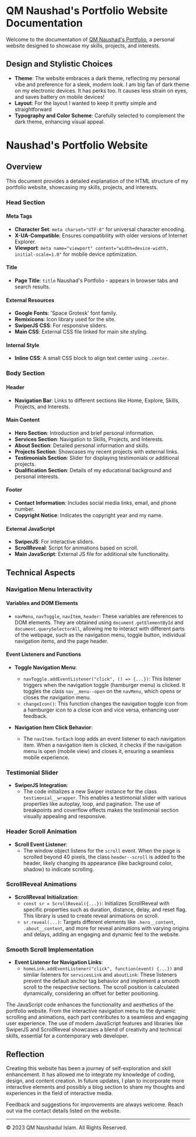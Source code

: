 # QM Naushad's Portfolio Website Documentation

Welcome to the documentation of [QM Naushad's Portfolio](https://qm-naushad.github.io/), a personal website designed to showcase my skills, projects, and interests.

## Design and Stylistic Choices

- **Theme**: The website embraces a dark theme, reflecting my personal vibe and preference for a sleek, modern look. I am big fan of dark theme on my electronic devices. It has perks too. It causes less strain on eyes, and saves battery on mobile devices!
- **Layout**: For the layout I wanted to keep it pretty simple and straightforward
- **Typography and Color Scheme**: Carefully selected to complement the dark theme, enhancing visual appeal.

# Naushad's Portfolio Website

## Overview

This document provides a detailed explanation of the HTML structure of my portfolio website, showcasing my skills, projects, and interests.

### Head Section

#### Meta Tags
- **Character Set**: `meta charset="UTF-8"` for universal character encoding.
- **X-UA-Compatible**: Ensures compatibility with older versions of Internet Explorer.
- **Viewport**: `meta name="viewport" content="width=device-width, initial-scale=1.0"` for mobile device optimization.

#### Title
- **Page Title**: `title` Naushad's Portfolio - appears in browser tabs and search results.

#### External Resources
- **Google Fonts**: 'Space Grotesk' font family.
- **Remixicons**: Icon library used for the site.
- **SwiperJS CSS**: For responsive sliders.
- **Main CSS**: External CSS file linked for main site styling.

#### Internal Style
- **Inline CSS**: A small CSS block to align text center using `.center`.

### Body Section

#### Header
- **Navigation Bar**: Links to different sections like Home, Explore, Skills, Projects, and Interests.

#### Main Content
- **Hero Section**: Introduction and brief personal information.
- **Services Section**: Navigation to Skills, Projects, and Interests.
- **About Section**: Detailed personal information and skills.
- **Projects Section**: Showcases my recent projects with external links.
- **Testimonials Section**: Slider for displaying testimonials or additional projects.
- **Qualification Section**: Details of my educational background and personal interests.

#### Footer
- **Contact Information**: Includes social media links, email, and phone number.
- **Copyright Notice**: Indicates the copyright year and my name.

#### External JavaScript
- **SwiperJS**: For interactive sliders.
- **ScrollReveal**: Script for animations based on scroll.
- **Main JavaScript**: External JS file for additional site functionality.

## Technical Aspects

### Navigation Menu Interactivity

#### Variables and DOM Elements
- `navMenu`, `navToggle`, `navItem`, `header`: These variables are references to DOM elements. They are obtained using `document.getElementById` and `document.querySelectorAll`, allowing me to interact with different parts of the webpage, such as the navigation menu, toggle button, individual navigation items, and the page header.

#### Event Listeners and Functions
- **Toggle Navigation Menu**: 
  - `navToggle.addEventListener("click", () => {...})`: This listener triggers when the navigation toggle (hamburger menu) is clicked. It toggles the class `nav__menu--open` on the `navMenu`, which opens or closes the navigation menu. 
  - `changeIcon()`: This function changes the navigation toggle icon from a hamburger icon to a close icon and vice versa, enhancing user feedback.

- **Navigation Item Click Behavior**:
  - The `navItem.forEach` loop adds an event listener to each navigation item. When a navigation item is clicked, it checks if the navigation menu is open (mobile view) and closes it, ensuring a seamless mobile experience.

### Testimonial Slider

- **SwiperJS Integration**:
  - The code initializes a new Swiper instance for the class `testimonial__wrapper`. This enables a testimonial slider with various properties like autoplay, loop, and pagination. The use of breakpoints and coverflow effects makes the testimonial section visually appealing and responsive.

### Header Scroll Animation

- **Scroll Event Listener**:
  - The window object listens for the `scroll` event. When the page is scrolled beyond 40 pixels, the class `header--scroll` is added to the header, likely changing its appearance (like background color, shadow) to indicate scrolling.

### ScrollReveal Animations

- **ScrollReveal Initialization**:
  - `const sr = ScrollReveal({...})`: Initializes ScrollReveal with specific properties such as duration, distance, delay, and reset flag. This library is used to create reveal animations on scroll.
  - `sr.reveal(...)`: Targets different elements like `.hero__content`, `.about__content`, and more for reveal animations with varying origins and delays, adding an engaging and dynamic feel to the website.

### Smooth Scroll Implementation

- **Event Listener for Navigation Links**:
  - `homeLink.addEventListener("click", function(event) {...})` and similar listeners for `servicesLink` and `aboutLink`: These listeners prevent the default anchor tag behavior and implement a smooth scroll to the respective sections. The scroll position is calculated dynamically, considering an offset for better positioning.

The JavaScript code enhances the functionality and aesthetics of the portfolio website. From the interactive navigation menu to the dynamic scrolling and animations, each part contributes to a seamless and engaging user experience. The use of modern JavaScript features and libraries like SwiperJS and ScrollReveal showcases a blend of creativity and technical skills, essential for a contemporary web developer.


## Reflection

Creating this website has been a journey of self-exploration and skill enhancement. It has allowed me to integrate my knowledge of coding, design, and content creation. In future updates, I plan to incorporate more interactive elements and possibly a blog section to share my thoughts and experiences in the field of interactive media.

Feedback and suggestions for improvements are always welcome. Reach out via the contact details listed on the website.

---

© 2023 QM Naushadul Islam. All Rights Reserved.
